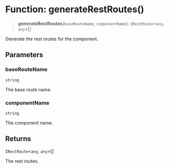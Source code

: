 # Function: generateRestRoutes()

> **generateRestRoutes**(`baseRouteName`, `componentName`): `IRestRoute`\<`any`, `any`\>[]

Generate the rest routes for the component.

## Parameters

### baseRouteName

`string`

The base route name.

### componentName

`string`

The component name.

## Returns

`IRestRoute`\<`any`, `any`\>[]

The rest routes.
